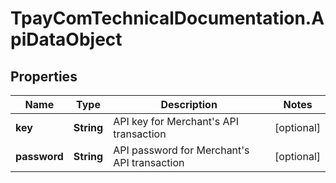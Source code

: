 # TpayComTechnicalDocumentation.ApiDataObject

## Properties

Name | Type | Description | Notes
------------ | ------------- | ------------- | -------------
**key** | **String** | API key for Merchant&#39;s API transaction | [optional] 
**password** | **String** | API password for Merchant&#39;s API transaction | [optional] 


